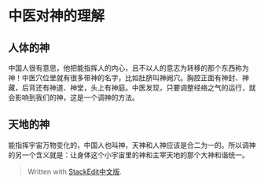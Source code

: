 # 中医对神的理解
## 人体的神
中国人很有意思，他把能指挥人的内心，且不以人的意志为转移的那个东西称为神！中医穴位里就有很多带神的名字，比如肚脐叫神阙穴。胸腔正面有神封、神藏，后背还有神道、神堂，头上有神庭。中医发现，只要调整经络之气的运行，就会影响到我们的神，这是一个调神的方法。
## 天地的神
能指挥宇宙万物变化的，中国人也叫神，天神和人神应该是合二为一的。所以调神的另一个含义就是：让身体这个小宇宙里的神和主宰天地的那个大神和谐统一。


> Written with [StackEdit中文版](https://stackedit.cn/).
<!--stackedit_data:
eyJoaXN0b3J5IjpbLTcyNTAxNjQ2NV19
-->